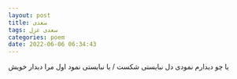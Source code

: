 ```yaml
---
layout: post
title: سعدی
tags: سعدی غزل
categories: poem
date: 2022-06-06 06:34:43
---
```


یا چو دیدارم نمودی دل نبایستی شکست / یا نبایستی نمود اول مرا دیدار خویش
